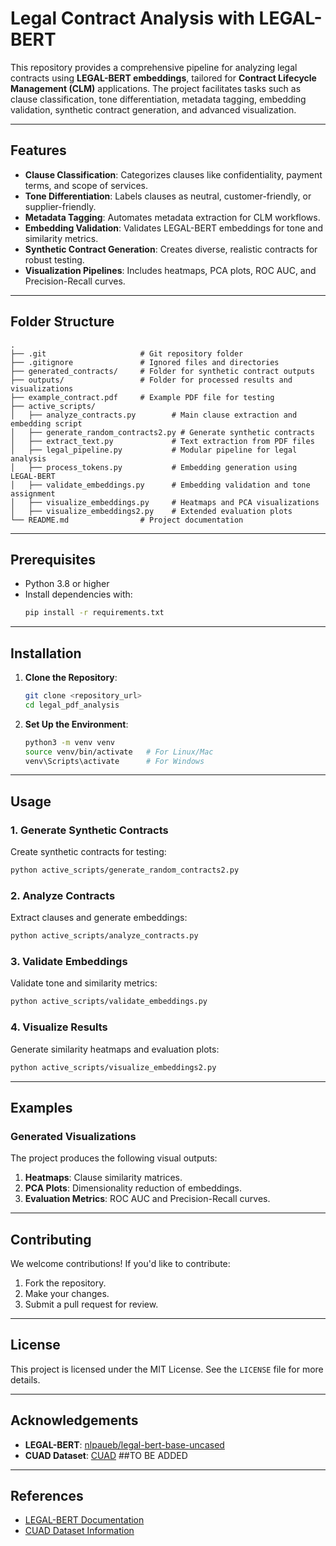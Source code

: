 # Legal Contract Analysis with LEGAL-BERT

This repository provides a comprehensive pipeline for analyzing legal contracts using **LEGAL-BERT embeddings**, tailored for **Contract Lifecycle Management 
(CLM)** applications. The project facilitates tasks such as clause classification, tone differentiation, metadata tagging, embedding validation, synthetic 
contract generation, and advanced visualization.

---

## Features

- **Clause Classification**: Categorizes clauses like confidentiality, payment terms, and scope of services.
- **Tone Differentiation**: Labels clauses as neutral, customer-friendly, or supplier-friendly.
- **Metadata Tagging**: Automates metadata extraction for CLM workflows.
- **Embedding Validation**: Validates LEGAL-BERT embeddings for tone and similarity metrics.
- **Synthetic Contract Generation**: Creates diverse, realistic contracts for robust testing.
- **Visualization Pipelines**: Includes heatmaps, PCA plots, ROC AUC, and Precision-Recall curves.

---

## Folder Structure

```plaintext
.
├── .git                     # Git repository folder
├── .gitignore               # Ignored files and directories
├── generated_contracts/     # Folder for synthetic contract outputs
├── outputs/                 # Folder for processed results and visualizations
├── example_contract.pdf     # Example PDF file for testing
├── active_scripts/
│   ├── analyze_contracts.py        # Main clause extraction and embedding script
│   ├── generate_random_contracts2.py # Generate synthetic contracts
│   ├── extract_text.py             # Text extraction from PDF files
│   ├── legal_pipeline.py           # Modular pipeline for legal analysis
│   ├── process_tokens.py           # Embedding generation using LEGAL-BERT
│   ├── validate_embeddings.py      # Embedding validation and tone assignment
│   ├── visualize_embeddings.py     # Heatmaps and PCA visualizations
│   ├── visualize_embeddings2.py    # Extended evaluation plots
└── README.md                # Project documentation
```

---

## Prerequisites

- Python 3.8 or higher
- Install dependencies with:
  ```bash
  pip install -r requirements.txt
  ```

---

## Installation

1. **Clone the Repository**:

   ```bash
   git clone <repository_url>
   cd legal_pdf_analysis
   ```

2. **Set Up the Environment**:

   ```bash
   python3 -m venv venv
   source venv/bin/activate   # For Linux/Mac
   venv\Scripts\activate      # For Windows
   ```

---

## Usage

### 1. Generate Synthetic Contracts

Create synthetic contracts for testing:

```bash
python active_scripts/generate_random_contracts2.py
```

### 2. Analyze Contracts

Extract clauses and generate embeddings:

```bash
python active_scripts/analyze_contracts.py
```

### 3. Validate Embeddings

Validate tone and similarity metrics:

```bash
python active_scripts/validate_embeddings.py
```

### 4. Visualize Results

Generate similarity heatmaps and evaluation plots:

```bash
python active_scripts/visualize_embeddings2.py
```
---
## Examples

### Generated Visualizations

The project produces the following visual outputs:

1. **Heatmaps**: Clause similarity matrices.
2. **PCA Plots**: Dimensionality reduction of embeddings.
3. **Evaluation Metrics**: ROC AUC and Precision-Recall curves.

---

## Contributing

We welcome contributions! If you'd like to contribute:

1. Fork the repository.
2. Make your changes.
3. Submit a pull request for review.

---

## License

This project is licensed under the MIT License. See the `LICENSE` file for more details.

---

## Acknowledgements

- **LEGAL-BERT**: [nlpaueb/legal-bert-base-uncased](https://huggingface.co/nlpaueb/legal-bert-base-uncased)
- **CUAD Dataset**: [CUAD](https://www.atticusprojectai.org/cuad) ##TO BE ADDED

---

## References

- [LEGAL-BERT Documentation](https://huggingface.co/nlpaueb/legal-bert-base-uncased)
- [CUAD Dataset Information](https://www.atticusprojectai.org/cuad)

